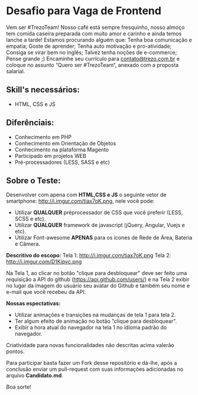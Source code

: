 # Desafio para Vaga de Frontend

Vem ser #TrezoTeam! Nosso café está sempre fresquinho, nosso almoço tem comida caseira preparada com muito amor e carinho e ainda temos lanche a tarde!
Estamos procurando alguém que: Tenha boa comunicação e empatia; Goste de aprender; Tenha auto motivação e pro-atividade; Consiga se virar bem no inglês; Talvez tenha noções de e-commerce; Pense grande ;)
Encaminhe seu currículo para contato@trezo.com.br e coloque no assunto “Quero ser #TrezoTeam“, anexado com a proposta salarial.

## Skill's necessários:

* HTML, CSS e JS

## Diferênciais:

* Conhecimento em PHP
* Conhecimento em Orientação de Objetos
* Conhecimento na plataforma Magento
* Participado em projetos WEB
* Pré-processadores (LESS, SASS e etc)

## Sobre o Teste:

Desenvolver com apena com **HTML,CSS e JS** o seguinte vetor de smartphone: http://i.imgur.com/tiax7oK.png, nele você pode:

* Utilizar **QUALQUER** préprocessador de CSS que você preferir (LESS, SCSS e etc).
* Utilizar **QUALQUER** framework de javascript (jQuery, Angular, Vuejs e etc).
* Utilizar Font-awesome **APENAS** para os ícones de Rede de Área, Bateria e Câmera.

**Descritivo do escopo:**
Tela 1: http://i.imgur.com/tiax7oK.png
Tela 2: http://i.imgur.com/D1Kipvc.png

Na Tela 1, ao clicar no botão "clique para desbloquear" deve ser feito uma requisição a API do github (https://api.github.com/users/<username>) e na Tela 2 exibir no lugar da imagem do usuário seu avatar do Github e também seu nome e e-mail que você recebeu da API.

**Nossas espectativas:**

* Utilizar animações e transições na mudanças de tela 1 para tela 2.
* Ter algum efeito de animação no botão "clique para desbloquear".
* Exibir a hora atual do navegador na tela 1 no idioma padrão do navegador.

Criatividade para novas funcionalidades não descritas acima valerão pontos.

Para participar basta fazer um Fork desse repositório e dá-lhe, após a conclusão enviar um pull-request com suas informações adicionadas no arquivo **Candidato.md**.

Boa sorte!
